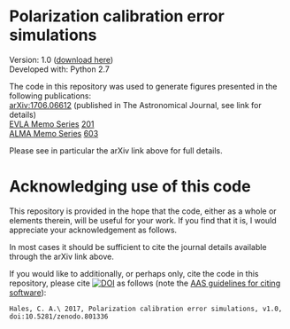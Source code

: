 Polarization calibration error simulations
=======

Version: 1.0 ([download here](https://github.com/chrishales/polcalerrsims/releases/v1.0))<br>
Developed with: Python 2.7

The code in this repository was used to generate figures presented in the following publications:<br>
[arXiv:1706.06612](https://arxiv.org/abs/1706.06612) (published in The Astronomical Journal, see link for details)<br>
[EVLA Memo Series](http://library.nrao.edu/evla.shtml) [201](http://library.nrao.edu/public/memos/evla/EVLAM_201.pdf)<br>
[ALMA Memo Series](http://library.nrao.edu/alma.shtml) [603](http://library.nrao.edu/public/memos/alma/memo603.pdf)<br>

Please see in particular the arXiv link above for full details.

Acknowledging use of this code
======

This repository is provided in the hope that the code, either as a whole or elements therein, will be useful for your work. If you find that it is, I would appreciate your acknowledgement as follows.

In most cases it should be sufficient to cite the journal details available through the arXiv link above.

If you would like to additionally, or perhaps only, cite the code in this repository, please cite [![DOI](https://zenodo.org/badge/DOI/10.5281/zenodo.801336.svg)](https://doi.org/10.5281/zenodo.801336) as follows (note the [AAS guidelines for citing software](http://journals.aas.org/policy/software.html)):
```
Hales, C. A.\ 2017, Polarization calibration error simulations, v1.0, doi:10.5281/zenodo.801336
```
